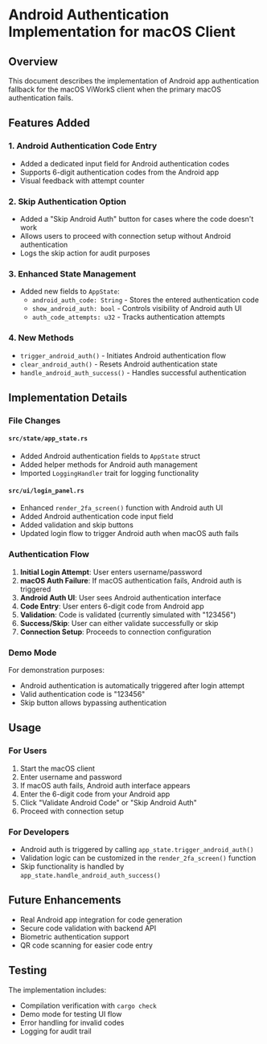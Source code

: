 # Android Authentication Implementation for macOS Client

## Overview
This document describes the implementation of Android app authentication fallback for the macOS ViWorkS client when the primary macOS authentication fails.

## Features Added

### 1. Android Authentication Code Entry
- Added a dedicated input field for Android authentication codes
- Supports 6-digit authentication codes from the Android app
- Visual feedback with attempt counter

### 2. Skip Authentication Option
- Added a "Skip Android Auth" button for cases where the code doesn't work
- Allows users to proceed with connection setup without Android authentication
- Logs the skip action for audit purposes

### 3. Enhanced State Management
- Added new fields to `AppState`:
  - `android_auth_code: String` - Stores the entered authentication code
  - `show_android_auth: bool` - Controls visibility of Android auth UI
  - `auth_code_attempts: u32` - Tracks authentication attempts

### 4. New Methods
- `trigger_android_auth()` - Initiates Android authentication flow
- `clear_android_auth()` - Resets Android authentication state
- `handle_android_auth_success()` - Handles successful authentication

## Implementation Details

### File Changes

#### `src/state/app_state.rs`
- Added Android authentication fields to `AppState` struct
- Added helper methods for Android auth management
- Imported `LoggingHandler` trait for logging functionality

#### `src/ui/login_panel.rs`
- Enhanced `render_2fa_screen()` function with Android auth UI
- Added Android authentication code input field
- Added validation and skip buttons
- Updated login flow to trigger Android auth when macOS auth fails

### Authentication Flow

1. **Initial Login Attempt**: User enters username/password
2. **macOS Auth Failure**: If macOS authentication fails, Android auth is triggered
3. **Android Auth UI**: User sees Android authentication interface
4. **Code Entry**: User enters 6-digit code from Android app
5. **Validation**: Code is validated (currently simulated with "123456")
6. **Success/Skip**: User can either validate successfully or skip
7. **Connection Setup**: Proceeds to connection configuration

### Demo Mode
For demonstration purposes:
- Android authentication is automatically triggered after login attempt
- Valid authentication code is "123456"
- Skip button allows bypassing authentication

## Usage

### For Users
1. Start the macOS client
2. Enter username and password
3. If macOS auth fails, Android auth interface appears
4. Enter the 6-digit code from your Android app
5. Click "Validate Android Code" or "Skip Android Auth"
6. Proceed with connection setup

### For Developers
- Android auth is triggered by calling `app_state.trigger_android_auth()`
- Validation logic can be customized in the `render_2fa_screen()` function
- Skip functionality is handled by `app_state.handle_android_auth_success()`

## Future Enhancements
- Real Android app integration for code generation
- Secure code validation with backend API
- Biometric authentication support
- QR code scanning for easier code entry

## Testing
The implementation includes:
- Compilation verification with `cargo check`
- Demo mode for testing UI flow
- Error handling for invalid codes
- Logging for audit trail
